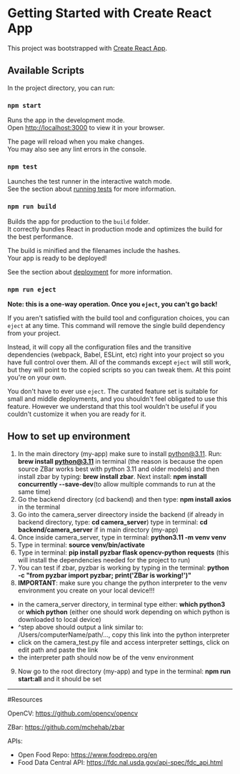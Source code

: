 # Getting Started with Create React App

This project was bootstrapped with [Create React App](https://github.com/facebook/create-react-app).

## Available Scripts

In the project directory, you can run:

### `npm start`

Runs the app in the development mode.\
Open [http://localhost:3000](http://localhost:3000) to view it in your browser.

The page will reload when you make changes.\
You may also see any lint errors in the console.

### `npm test`

Launches the test runner in the interactive watch mode.\
See the section about [running tests](https://facebook.github.io/create-react-app/docs/running-tests) for more information.

### `npm run build`

Builds the app for production to the `build` folder.\
It correctly bundles React in production mode and optimizes the build for the best performance.

The build is minified and the filenames include the hashes.\
Your app is ready to be deployed!

See the section about [deployment](https://facebook.github.io/create-react-app/docs/deployment) for more information.

### `npm run eject`

**Note: this is a one-way operation. Once you `eject`, you can't go back!**

If you aren't satisfied with the build tool and configuration choices, you can `eject` at any time. This command will remove the single build dependency from your project.

Instead, it will copy all the configuration files and the transitive dependencies (webpack, Babel, ESLint, etc) right into your project so you have full control over them. All of the commands except `eject` will still work, but they will point to the copied scripts so you can tweak them. At this point you're on your own.

You don't have to ever use `eject`. The curated feature set is suitable for small and middle deployments, and you shouldn't feel obligated to use this feature. However we understand that this tool wouldn't be useful if you couldn't customize it when you are ready for it.

## How to set up environment 
1. In the main directory (my-app) make sure to install python@3.11. Run: **brew install python@3.11** in terminal (the reason is because the open source ZBar works best with python 3.11 and older models) and then install zbar by typing: **brew install zbar**. Next install: **npm install concurrently --save-dev**(to allow multiple commands to run at the same time)
3. Go the backend directory (cd backend) and then type: **npm install axios** in the terminal
4. Go into the camera_server direectory inside the backend (if already in backend directory, type: **cd camera_server**) type in terminal: **cd backend/camera_server** if in main directory (my-app)
5. Once inside camera_server, type in terminal: **python3.11 -m venv venv**
6. Type in terminal: **source venv/bin/activate**
7. Type in terminal: **pip install pyzbar flask opencv-python requests** (this will install the dependencies needed for the project to run)
8. You can test if zbar, pyzbar is working by typing in the terminal: **python -c "from pyzbar import pyzbar; print('ZBar is working!')"**
9. **IMPORTANT**: make sure you change the python interpreter to the venv environment you create on your local device!!!
  - in the camera_server directory, in terminal type either: **which python3** or **which python** (either one should work depending on which python is downloaded to local device)
  - ^step above should output a link similar to: /Users/computerName/path/..., copy this link into the python interpreter 
  - click on the camera_test.py file and access interpreter settings, click on edit path and paste the link
  - the interpreter path should now be of the venv environment
9. Now go to the root directory (my-app) and type in the terminal: **npm run start:all** and it should be set

---
#Resources

OpenCV: https://github.com/opencv/opencv

ZBar: https://github.com/mchehab/zbar

APIs: 
  - Open Food Repo: https://www.foodrepo.org/en
  - Food Data Central API: https://fdc.nal.usda.gov/api-spec/fdc_api.html



